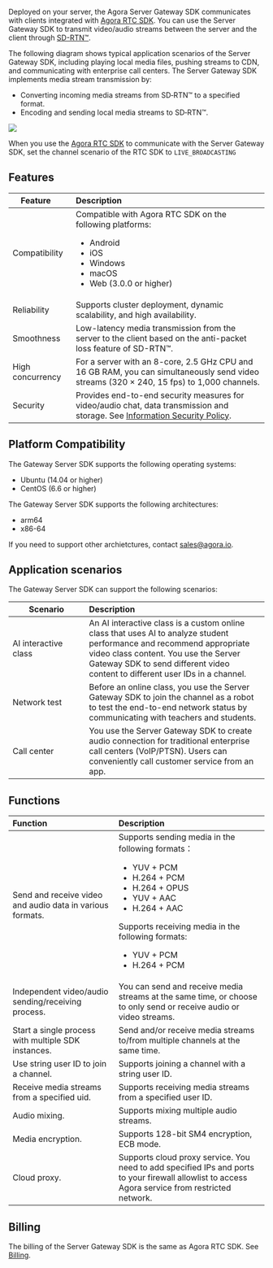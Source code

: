 Deployed on your server, the Agora Server Gateway SDK communicates with clients integrated with [Agora RTC SDK](https://docs.agora.io/en/Agora%20Platform/term_agora_rtc_sdk). You can use the Server Gateway SDK to transmit video/audio streams between the server and the client through [SD-RTN™](https://docs.agora.io/en/Agora%20Platform/terms?platform=All%20Platforms#sd-rtn).

The following diagram shows typical application scenarios of the Server Gateway SDK, including playing local media files, pushing streams to CDN, and communicating with enterprise call centers. The Server Gateway SDK implements media stream transmission by:

- Converting incoming media streams from SD&#8209;RTN™ to a specified format.
- Encoding and sending local media streams to SD&#8209;RTN™.

![](https://web-cdn.agora.io/docs-files/1652091395635)

<div class="alert note">When you use the <a href="https://docs.agora.io/en/Agora%20Platform/term_agora_rtc_sdk">Agora RTC SDK</a> to communicate with the Server Gateway SDK, set the channel scenario of the RTC SDK to <code>LIVE_BROADCASTING</code> </div>

## Features

| <span style="white-space:nowrap;">&emsp;Feature&emsp;</span>  | Description                                                         |
| :----- | :----------------------------------------------------------- |
| Compatibility   | Compatible with Agora RTC SDK on the following platforms: <ul><li>Android</li><li>iOS</li><li>Windows</li><li>macOS</li><li>Web (3.0.0 or higher)</li></ul> |
| Reliability   | Supports cluster deployment, dynamic scalability, and high availability.                         |
| Smoothness  | Low-latency media transmission from the server to the client based on the anti-packet loss feature of SD-RTN™.  |
| High concurrency | For a server with an 8-core, 2.5 GHz CPU and 16 GB RAM, you can simultaneously send video streams (320 × 240, 15 fps) to 1,000 channels.|
| Security   | Provides end-to-end security measures for video/audio chat, data transmission and storage. See [Information Security Policy](https://docs.agora.io/en/Agora%20Platform/security). |

## Platform Compatibility

The Gateway Server SDK supports the following operating systems:

- Ubuntu (14.04 or higher)
- CentOS (6.6 or higher)

The Gateway Server SDK supports the following architectures:

- arm64
- x86-64

If you need to support other archietctures, contact sales@agora.io.

## Application scenarios

The Gateway Server SDK can support the following scenarios:

|  <span style="white-space:nowrap;">&emsp;&emsp;Scenario&emsp;&emsp;</span>    | Description                                                     |
| :---------- | :----------------------------------------------------------- |
| AI interactive class | An AI interactive class is a custom online class that uses AI to analyze student performance and recommend appropriate video class content. You use the Server Gateway SDK to send different video content to different user IDs in a channel. |
| Network test | Before an online class, you use the Server Gateway SDK to join the channel as a robot to test the end-to-end network status by communicating with teachers and students. |
| Call center    | You use the Server Gateway SDK to create audio connection for traditional enterprise call centers (VoIP/PTSN). Users can conveniently call customer service from an app. |

## Functions

| Function                           | Description                                                         |
| :----------------------------- | :----------------------------------------------------------- |
| Send and receive video and audio data in various formats. | Supports sending media in the following formats：<ul><li>YUV + PCM</li><li>H.264 + PCM</li><li>H.264 + OPUS</li><li>YUV + AAC</li><li>H.264 + AAC</li></ul>Supports receiving media in the following formats:<ul><li>YUV + PCM</li><li>H.264 + PCM</li></ul> |
| Independent video/audio sending/receiving process.     | You can send and receive media streams at the same time, or choose to only send or receive audio or video streams. |
| Start a single process with multiple SDK instances.                 | Send and/or receive media streams to/from multiple channels at the same time.                       |
| Use string user ID to join a channel.              | Supports joining a channel with a string user ID. |
| Receive media streams from a specified uid.           | Supports receiving media streams from a specified user ID.                               |
| Audio mixing.                           | Supports mixing multiple audio streams.                              |
| Media encryption. | Supports 128-bit SM4 encryption, ECB mode.  |
| Cloud proxy. | Supports cloud proxy service. You need to add specified IPs and ports to your firewall allowlist to access Agora service from restricted network.|

## Billing

The billing of the Server Gateway SDK is the same as Agora RTC SDK. See [Billing](https://docs.agora.io/en/Interactive%20Broadcast/billing_rtc).
